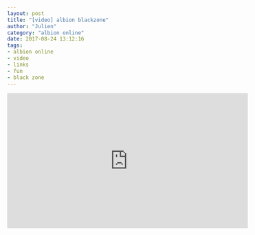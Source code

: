 ```yaml
---
layout: post
title: "[video] albion blackzone"
author: "Julien"
category: "albion online"
date: 2017-08-24 13:12:16
tags:
- albion online
- video
- links
- fun
- black zone
---
```


<iframe width="560" height="315" src="https://www.youtube.com/embed/c6rrQS_uwjQ" frameborder="0" allowfullscreen></iframe>
